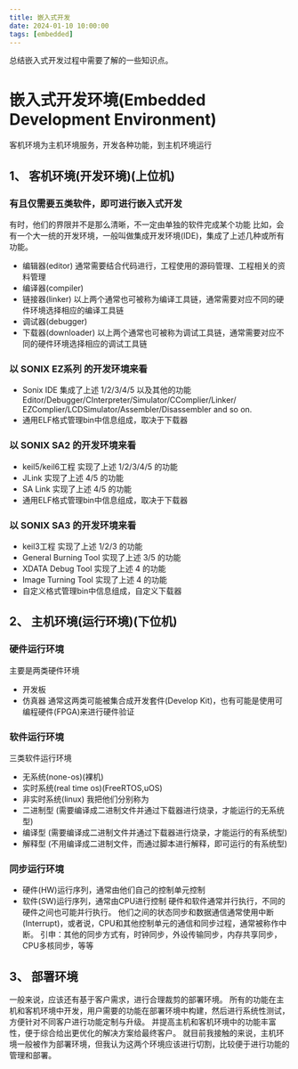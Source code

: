 ```yaml
---
title: 嵌入式开发
date: 2024-01-10 10:00:00
tags: [embedded]
---
```

总结嵌入式开发过程中需要了解的一些知识点。

<!-- more -->
# 嵌入式开发环境(Embedded Development Environment)
客机环境为主机环境服务，开发各种功能，到主机环境运行

## 1、 客机环境(开发环境)(上位机)
### 有且仅需要五类软件，即可进行嵌入式开发
有时，他们的界限并不是那么清晰，不一定由单独的软件完成某个功能
比如，会有一个大一统的开发环境，一般叫做集成开发环境(IDE)，集成了上述几种或所有功能。
- 编辑器(editor)
    通常需要结合代码进行，工程使用的源码管理、工程相关的资料管理
- 编译器(compiler)
- 链接器(linker)
    以上两个通常也可被称为编译工具链，通常需要对应不同的硬件环境选择相应的编译工具链
- 调试器(debugger)
- 下载器(downloader)
    以上两个通常也可被称为调试工具链，通常需要对应不同的硬件环境选择相应的调试工具链


### 以 SONIX EZ系列 的开发环境来看
- Sonix IDE 集成了上述 1/2/3/4/5 以及其他的功能
    Editor/Debugger/CInterpreter/Simulator/CComplier/Linker/
    EZComplier/LCDSimulator/Assembler/Disassembler and so on.
- 通用ELF格式管理bin中信息组成，取决于下载器

### 以 SONIX SA2 的开发环境来看
- keil5/keil6工程 实现了上述 1/2/3/4/5 的功能
- JLink 实现了上述 4/5 的功能
- SA Link 实现了上述 4/5 的功能
- 通用ELF格式管理bin中信息组成，取决于下载器

### 以 SONIX SA3 的开发环境来看
- keil3工程 实现了上述 1/2/3 的功能
- General Burning Tool 实现了上述 3/5 的功能
- XDATA Debug Tool 实现了上述 4 的功能
- Image Turning Tool 实现了上述 4 的功能
- 自定义格式管理bin中信息组成，自定义下载器

## 2、 主机环境(运行环境)(下位机)

### 硬件运行环境
主要是两类硬件环境
- 开发板
- 仿真器
通常这两类可能被集合成开发套件(Develop Kit)，也有可能是使用可编程硬件(FPGA)来进行硬件验证

### 软件运行环境
三类软件运行环境
- 无系统(none-os)(裸机)
- 实时系统(real time os)(FreeRTOS,uOS)
- 非实时系统(linux)
我把他们分别称为
- 二进制型  (需要编译成二进制文件并通过下载器进行烧录，才能运行的无系统型)
- 编译型    (需要编译成二进制文件并通过下载器进行烧录，才能运行的有系统型)
- 解释型    (不用编译成二进制文件，而通过脚本进行解释，即可运行的有系统型)

### 同步运行环境
- 硬件(HW)运行序列，通常由他们自己的控制单元控制
- 软件(SW)运行序列，通常由CPU进行控制
硬件和软件通常并行执行，不同的硬件之间也可能并行执行。
他们之间的状态同步和数据通信通常使用中断(Interrupt)，或者说，CPU和其他控制单元的通信和同步过程，通常被称作中断。
引申：其他的同步方式有，时钟同步，外设传输同步，内存共享同步，CPU多核同步，等等


## 3、 部署环境
一般来说，应该还有基于客户需求，进行合理裁剪的部署环境。
所有的功能在主机和客机环境中开发，用户需要的功能在部署环境中构建，然后进行系统性测试，方便针对不同客户进行功能定制与升级。
并提高主机和客机环境中的功能丰富性，便于综合给出更优化的解决方案给最终客户。
就目前我接触的来说，主机环境一般被作为部署环境，但我认为这两个环境应该进行切割，比较便于进行功能的管理和部署。


